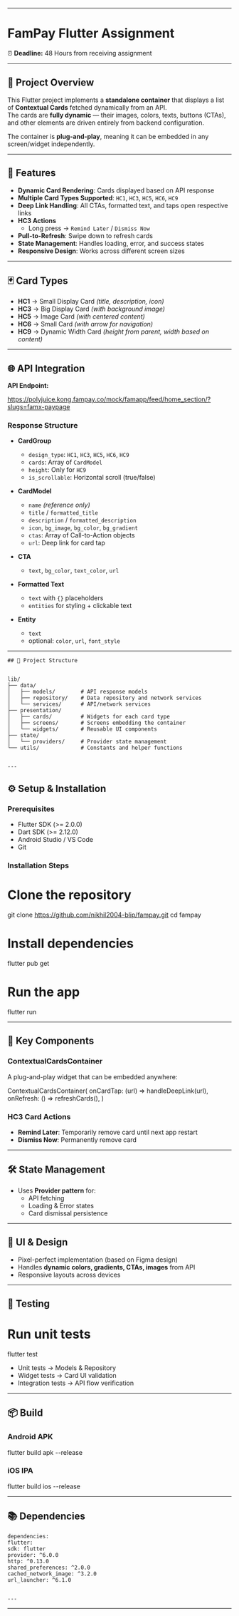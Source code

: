 
***

# FamPay Flutter Assignment

⏰ **Deadline:** 48 Hours from receiving assignment

---

## 📌 Project Overview

This Flutter project implements a **standalone container** that displays a list of **Contextual Cards** fetched dynamically from an API.  
The cards are **fully dynamic** — their images, colors, texts, buttons (CTAs), and other elements are driven entirely from backend configuration.  

The container is **plug-and-play**, meaning it can be embedded in any screen/widget independently.

---

## 🚀 Features

- **Dynamic Card Rendering**: Cards displayed based on API response  
- **Multiple Card Types Supported**: `HC1`, `HC3`, `HC5`, `HC6`, `HC9`  
- **Deep Link Handling**: All CTAs, formatted text, and taps open respective links  
- **HC3 Actions**  
  - Long press → `Remind Later` / `Dismiss Now`  
- **Pull-to-Refresh**: Swipe down to refresh cards  
- **State Management**: Handles loading, error, and success states  
- **Responsive Design**: Works across different screen sizes  

---

## 🃏 Card Types

- **HC1** → Small Display Card *(title, description, icon)*  
- **HC3** → Big Display Card *(with background image)*  
- **HC5** → Image Card *(with centered content)*  
- **HC6** → Small Card *(with arrow for navigation)*  
- **HC9** → Dynamic Width Card *(height from parent, width based on content)*  

---

## 🌐 API Integration

**API Endpoint:**  

https://polyjuice.kong.fampay.co/mock/famapp/feed/home_section/?slugs=famx-paypage


### Response Structure

- **CardGroup**  
  - `design_type`: `HC1`, `HC3`, `HC5`, `HC6`, `HC9`  
  - `cards`: Array of `CardModel`  
  - `height`: Only for `HC9`  
  - `is_scrollable`: Horizontal scroll (true/false)  

- **CardModel**  
  - `name` *(reference only)*  
  - `title` / `formatted_title`  
  - `description` / `formatted_description`  
  - `icon`, `bg_image`, `bg_color`, `bg_gradient`  
  - `ctas`: Array of Call-to-Action objects  
  - `url`: Deep link for card tap  

- **CTA**  
  - `text`, `bg_color`, `text_color`, `url`  

- **Formatted Text**  
  - `text` with `{}` placeholders  
  - `entities` for styling + clickable text  

- **Entity**  
  - `text`  
  - optional: `color`, `url`, `font_style`  



---
``` 
## 📂 Project Structure


lib/
├── data/
│   ├── models/        # API response models
│   ├── repository/    # Data repository and network services
│   └── services/      # API/network services
├── presentation/
│   ├── cards/         # Widgets for each card type
│   ├── screens/       # Screens embedding the container
│   └── widgets/       # Reusable UI components
├── state/
│   └── providers/     # Provider state management
└── utils/             # Constants and helper functions


---
```
## ⚙️ Setup & Installation

### Prerequisites
- Flutter SDK (>= 2.0.0)  
- Dart SDK (>= 2.12.0)  
- Android Studio / VS Code  
- Git  

### Installation Steps


# Clone the repository
git clone https://github.com/nikhil2004-blip/fampay.git
cd fampay

# Install dependencies
flutter pub get

# Run the app
flutter run


---

## 🔑 Key Components

### ContextualCardsContainer
A plug-and-play widget that can be embedded anywhere:


ContextualCardsContainer(
onCardTap: (url) => handleDeepLink(url),
onRefresh: () => refreshCards(),
)


### HC3 Card Actions
- **Remind Later**: Temporarily remove card until next app restart  
- **Dismiss Now**: Permanently remove card  

---

## 🛠️ State Management
- Uses **Provider pattern** for:  
  - API fetching  
  - Loading & Error states  
  - Card dismissal persistence  

---

## 🎨 UI & Design
- Pixel-perfect implementation (based on Figma design)  
- Handles **dynamic colors, gradients, CTAs, images** from API  
- Responsive layouts across devices  

---

## 🧪 Testing


# Run unit tests
flutter test


- Unit tests → Models & Repository  
- Widget tests → Card UI validation  
- Integration tests → API flow verification  

---

## 📦 Build

### Android APK

flutter build apk --release


### iOS IPA

flutter build ios --release


---

## 📚 Dependencies

```
dependencies:
flutter:
sdk: flutter
provider: ^6.0.0
http: ^0.13.0
shared_preferences: ^2.0.0
cached_network_image: ^3.2.0
url_launcher: ^6.1.0


---
```
***




